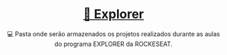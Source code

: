
<h1 align="center">
    <a href="https://www.rocketseat.com.br/explorer"> 🚀 Explorer </a>
</h1>
<p align="center"> 💻 Pasta onde serão armazenados os projetos realizados durante as aulas do programa EXPLORER da ROCKESEAT</a>. </p>
